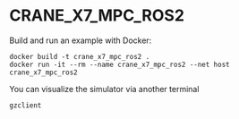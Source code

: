 # CRANE_X7_MPC_ROS2

Build and run an example with Docker:
```
docker build -t crane_x7_mpc_ros2 .
docker run -it --rm --name crane_x7_mpc_ros2 --net host crane_x7_mpc_ros2 
```
You can visualize the simulator via another terminal
```
gzclient
```